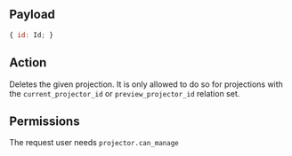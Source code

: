 ## Payload
```js
{ id: Id; }
```

## Action
Deletes the given projection.
It is only allowed to do so for projections with the `current_projector_id` or `preview_projector_id` relation set.

## Permissions
The request user needs `projector.can_manage`
